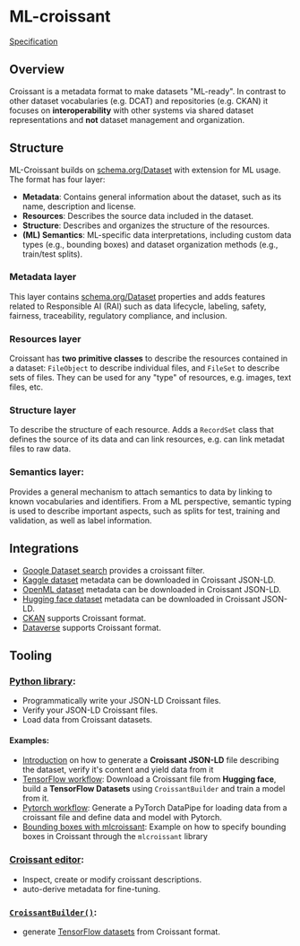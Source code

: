 # ML-croissant

[Specification](https://docs.mlcommons.org/croissant/docs/croissant-spec.html)

## Overview
Croissant is a metadata format to make datasets "ML-ready".
In contrast to other dataset vocabularies (e.g. DCAT) and repositories (e.g. CKAN) it focuses on __interoperability__ with other systems via shared dataset representations and __not__ dataset management and organization.


## Structure

ML-Croissant builds on [schema.org/Dataset](https://schema.org/Dataset) with extension for ML usage.
The format has four layer:

- __Metadata__: 
Contains general information about the dataset, such as its name, description and license.
- __Resources__: 
Describes the source data included in the dataset. 
- __Structure__: 
Describes and organizes the structure of the resources.
- __(ML) Semantics__: 
ML-specific data interpretations, including custom data types (e.g., bounding boxes) and dataset organization methods (e.g., train/test splits).


### Metadata layer
This layer contains [schema.org/Dataset](https://schema.org/Dataset) properties and adds features related to Responsible AI (RAI) such as data lifecycle, labeling, safety, fairness, traceability, regulatory compliance, and inclusion.

### Resources layer
Croissant has __two primitive classes__ to describe the resources
contained in a dataset: `FileObject` to describe individual files, and `FileSet` to describe sets of files. They can be used for any "type" of resources, e.g. images, text files, etc.

### Structure layer
To describe the structure of each resource. Adds a `RecordSet` class that defines the source of its data and can link resources, e.g. can link metadat files to raw data.

### Semantics layer:
Provides a general mechanism to attach semantics to data by linking to known vocabularies and identifiers. From a ML perspective, semantic typing is used to describe important aspects, such as splits for test, training and validation, as well as label information.

## Integrations
- [Google Dataset search](https://datasetsearch.research.google.com/) provides a croissant filter.
- [Kaggle dataset](https://www.kaggle.com/datasets) metadata can be downloaded in Croissant JSON-LD. 
- [OpenML dataset](https://www.openml.org/search?type=data) metadata can be downloaded in Croissant JSON-LD.
- [Hugging face dataset](https://huggingface.co/datasets) metadata can be downloaded in Croissant JSON-LD.
- [CKAN](https://ckan.org/) supports Croissant format.
- [Dataverse](https://dataverse.org/) supports Croissant format.


## Tooling
### [Python library](https://github.com/mlcommons/croissant/tree/main/python/mlcroissant):
- Programmatically write your JSON-LD Croissant files.
- Verify your JSON-LD Croissant files.
-  Load data from Croissant datasets.

#### Examples:
- [Introduction](https://github.com/mlcommons/croissant/blob/main/python/mlcroissant/recipes/introduction.ipynb) on how to generate a **Croissant JSON-LD** file describing the dataset, verify it's content and yield data from it
- [TensorFlow workflow](https://github.com/mlcommons/croissant/blob/main/python/mlcroissant/recipes/tfds_croissant_builder.ipynb): Download a Croissant file from **Hugging face**, build a **TensorFlow Datasets** using `CroissantBuilder` and train a model from it.
- [Pytorch workflow](https://github.com/mlcommons/croissant/blob/main/python/mlcroissant/recipes/flores200_datapipes.ipynb): Generate a PyTorch DataPipe for loading data from a croissant file and define data and model with Pytorch.
- [Bounding boxes with mlcroissant](https://github.com/mlcommons/croissant/blob/main/python/mlcroissant/recipes/bounding-boxes.ipynb): Example on how to specify bounding boxes in Croissant through the `mlcroissant` library


### [Croissant editor](https://huggingface.co/spaces/MLCommons/croissant-editor):
- Inspect, create or modify croissant descriptions.
- auto-derive metadata for fine-tuning.

### [`CroissantBuilder()`](https://www.tensorflow.org/datasets/format_specific_dataset_builders#croissantbuilder): 
- generate [TensorFlow datasets](https://www.tensorflow.org/datasets/overview) from Croissant format.


